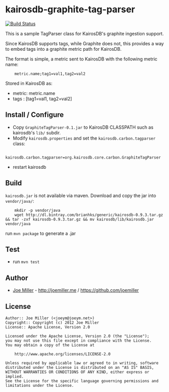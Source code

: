 kairosdb-graphite-tag-parser
============================

[![Build Status](https://travis-ci.org/joemiller/kairosdb-graphite-tag-parser.png?branch=master)](https://travis-ci.org/joemiller/kairosdb-graphite-tag-parser)

This is a sample TagParser class for KairosDB's graphite ingestion support.

Since KairosDB supports tags, while Graphite does not, this provides a way to 
embed tags into a graphite metric path for KairosDB.

The format is simple, a metric sent to KairosDB with the following metric
name:

```
    metric.name;tag1=val1,tag2=val2
```

Stored in KairosDB as:

- metric:  metric.name
- tags  :  [tag1=val1, tag2=val2]


Install / Configure
-------------------

- Copy `GraphiteTagParser-0.1.jar` to KairosDB CLASSPATH such as kairosdb's `lib/` subdir.
- Modify `kairosdb.properties` and set the `kairosdb.carbon.tagparser` class:

```
    kairosdb.carbon.tagparser=org.kairosdb.core.carbon.GraphiteTagParser
```

- restart kairosdb

Build
-----

`kairosdb.jar` is not available via maven. Download and copy the jar into `vendor/java/`:

```
    mkdir -p vendor/java
    wget http://dl.bintray.com/brianhks/generic/kairosdb-0.9.3.tar.gz && tar -zxf kairosdb-0.9.3.tar.gz && mv kairosdb/lib/kairosdb.jar vendor/java
```

run `mvn package` to generate a .jar

Test
----

- run `mvn test`

Author
------

* [Joe Miller](https://twitter.com/miller_joe) - http://joemiller.me / https://github.com/joemiller

License
-------

    Author:: Joe Miller (<joeym@joeym.net>)
    Copyright:: Copyright (c) 2012 Joe Miller
    License:: Apache License, Version 2.0

    Licensed under the Apache License, Version 2.0 (the "License");
    you may not use this file except in compliance with the License.
    You may obtain a copy of the License at

        http://www.apache.org/licenses/LICENSE-2.0

    Unless required by applicable law or agreed to in writing, software
    distributed under the License is distributed on an "AS IS" BASIS,
    WITHOUT WARRANTIES OR CONDITIONS OF ANY KIND, either express or implied.
    See the License for the specific language governing permissions and
    limitations under the License.
